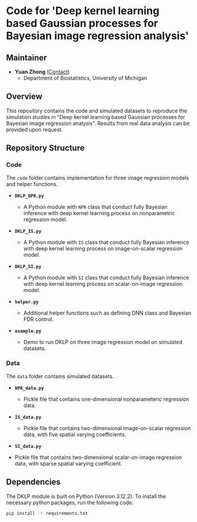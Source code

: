 # Code for 'Deep kernel learning based Gaussian processes for Bayesian image regression analysis'

## Maintainer
- **Yuan Zhong** ([Contact](mailto:ylzhong@umich.edu))
  - Department of Biostatistics, University of Michigan

## Overview
This repository contains the code and simulated datasets to reproduce the simulation studies in "Deep kernel learning based Gaussian processes for Bayesian image regression analysis". Results from real data analysis can be provided upon request.

## Repository Structure

### Code
The `code` folder contains implementation for three image regression models and helper functions.

- **`DKLP_NPR.py`**
  - A Python module with `NPR` class that conduct fully Bayesian inference with deep kernel learning process on nonparametric regression model.
  
- **`DKLP_IS.py`**
  - A Python module with `IS` class that conduct fully Bayesian inference with deep kernel learning process on image-on-scalar regression model.

- **`DKLP_SI.py`**
  - A Python module with `SI` class that conduct fully Bayesian inference with deep kernel learning process on scalar-on-image regression model.

- **`helper.py`**
  - Additional helper functions such as defining DNN class and Bayesian FDR control.

- **`example.py`**
  - Demo to run DKLP on three image regression model on simulated datasets.

### Data
The `data` folder contains simulated datasets.

- **`NPR_data.py`**
  - Pickle file that contains one-dimensional nonparameteric regression data. 
  
- **`IS_data.py`**
  - Pickle file that contains two-dimensional image-on-scalar regression data, with five spatial varying coefficients. 

- **`SI_data.py`**
- Pickle file that contains two-dimensional scalar-on-image regression data, with sparse spatial varying coefficient. 

## Dependencies

The DKLP module is built on Python (Version 3.12.2). To install the necessary python packages, run the following code.

```bash
pip install -r requirements.txt
```
